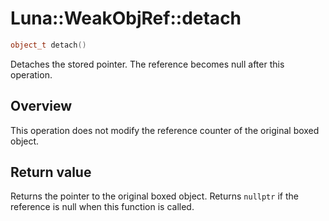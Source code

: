 # Luna::WeakObjRef::detach

```c++
object_t detach()
```

Detaches the stored pointer. The reference becomes null after this operation. 

## Overview
This operation does not modify the reference counter of the original boxed object. 

## Return value
Returns the pointer to the original boxed object. Returns `nullptr` if the reference is null when this function is called. 

